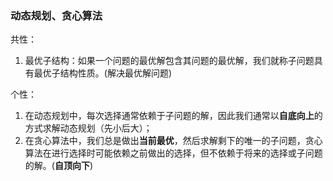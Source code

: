 ### 动态规划、贪心算法
共性：
1. 最优子结构：如果一个问题的最优解包含其问题的最优解，我们就称子问题具有最优子结构性质。(解决最优解问题)

个性：
1. 在动态规划中，每次选择通常依赖于子问题的解，因此我们通常以**自底向上**的方式求解动态规划（先小后大）；
2. 在贪心算法中，我们总是做出**当前最优**，然后求解剩下的唯一的子问题，贪心算法在进行选择时可能依赖之前做出的选择，但不依赖于将来的选择或子问题的解。(**自顶向下**)
